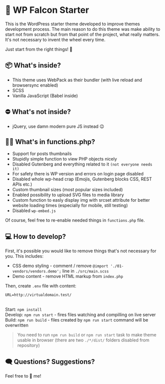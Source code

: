# 🦅 WP Falcon Starter

This is the WordPress starter theme developed to improve themes development process. The main reason to do this theme was make ability to start not from scratch but from that point of the project, what really matters. It's not necessary to invent the wheel every time. 

Just start from the right things! 🎉

## 📦 What's inside?

* This theme uses WebPack as their bundler (with live reload and browsersync enabled)
* SCSS
* Vanilla JavaScript (Babel inside)

## ⛔ What's **not** inside?

* jQuery, use damn modern pure JS instead 😉

## 🕵️‍♂️ What's in functions.php?

* Support for posts thumbnails
* Stupidly simple function to view PHP objects nicely
* Disabled Gutenberg and everything related to it `(not everyone needs it)`
* For safety there is WP version and errors on login page disabled
* Disabled whole wp-head crap (Emojis, Gutenberg blocks CSS, REST APIs etc.)
* Custom thumbnail sizes (most popular sizes included)
* Enabled possibility to upload SVG files to media library
* Custom function to easly display img with srcset attribute for better website loading times (especially for mobile, still testing)
* Disabled `wp-embed.js`

Of course, feel free to re-enable needed things in `functions.php` file.

## 💻 How to develop?

First, it's possible you would like to remove things that's not necessary for you. This includes:

* CSS demo styling - comment / remove `@import './01-vendors/vendors.demo';` line in `./src/main.scss`
* Demo content - remove HTML markup from `index.php`

Then, create `.env` file with content:
```
URL=http://virtualdomain.test/
```
\
Start: `npm install` \
Develop: `npm run start` - fires files watching and compilling on live server \
Build: `npm run build` - files created by `npm run start` command will be overwritten

> You need to run `npm run build` or `npm run start` task to make theme usable in browser (there are two `./*/dist/` folders disabled from repository)

## 🗨 Questions? Suggestions?

Feel free to 📨 me!
